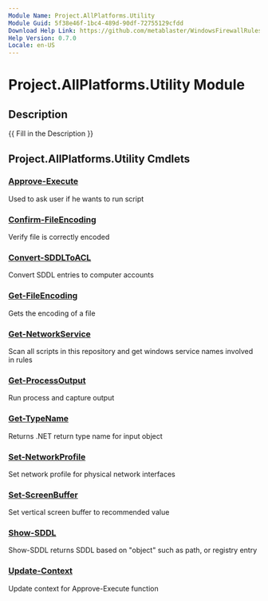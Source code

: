```yaml
---
Module Name: Project.AllPlatforms.Utility
Module Guid: 5f38e46f-1bc4-489d-90df-72755129cfdd
Download Help Link: https://github.com/metablaster/WindowsFirewallRuleset/tree/develop/Config/HelpContent/0.7.0
Help Version: 0.7.0
Locale: en-US
---
```


# Project.AllPlatforms.Utility Module

## Description

{{ Fill in the Description }}

## Project.AllPlatforms.Utility Cmdlets

### [Approve-Execute](Approve-Execute.md)

Used to ask user if he wants to run script

### [Confirm-FileEncoding](Confirm-FileEncoding.md)

Verify file is correctly encoded

### [Convert-SDDLToACL](Convert-SDDLToACL.md)

Convert SDDL entries to computer accounts

### [Get-FileEncoding](Get-FileEncoding.md)

Gets the encoding of a file

### [Get-NetworkService](Get-NetworkService.md)

Scan all scripts in this repository and get windows service names involved in rules

### [Get-ProcessOutput](Get-ProcessOutput.md)

Run process and capture output

### [Get-TypeName](Get-TypeName.md)

Returns .NET return type name for input object

### [Set-NetworkProfile](Set-NetworkProfile.md)

Set network profile for physical network interfaces

### [Set-ScreenBuffer](Set-ScreenBuffer.md)

Set vertical screen buffer to recommended value

### [Show-SDDL](Show-SDDL.md)

Show-SDDL returns SDDL based on "object" such as path, or registry entry

### [Update-Context](Update-Context.md)

Update context for Approve-Execute function
